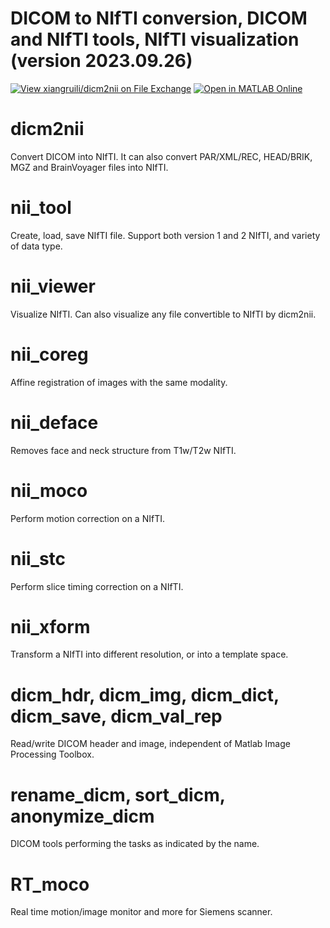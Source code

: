 # DICOM to NIfTI conversion, DICOM and NIfTI tools, NIfTI visualization (version 2023.09.26)
[![View xiangruili/dicm2nii on File Exchange](https://www.mathworks.com/matlabcentral/images/matlab-file-exchange.svg)](https://www.mathworks.com/matlabcentral/fileexchange/42997-xiangruili-dicm2nii)
[![Open in MATLAB Online](https://www.mathworks.com/images/responsive/global/open-in-matlab-online.svg)](https://matlab.mathworks.com/open/github/v1?repo=xiangruili/dicm2nii)

# dicm2nii
Convert DICOM into NIfTI. It can also convert PAR/XML/REC, HEAD/BRIK, MGZ and BrainVoyager files into NIfTI.

# nii_tool
Create, load, save NIfTI file. Support both version 1 and 2 NIfTI, and variety of data type.

# nii_viewer
Visualize NIfTI. Can also visualize any file convertible to NIfTI by dicm2nii.

# nii_coreg
Affine registration of images with the same modality.

# nii_deface
Removes face and neck structure from T1w/T2w NIfTI.

# nii_moco
Perform motion correction on a NIfTI.

# nii_stc
Perform slice timing correction on a NIfTI.

# nii_xform
Transform a NIfTI into different resolution, or into a template space.

# dicm_hdr, dicm_img, dicm_dict, dicm_save, dicm_val_rep
Read/write DICOM header and image, independent of Matlab Image Processing Toolbox. 

# rename_dicm, sort_dicm, anonymize_dicm
DICOM tools performing the tasks as indicated by the name.

# RT_moco
Real time motion/image monitor and more for Siemens scanner.
